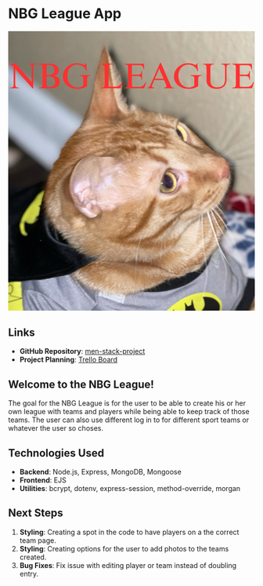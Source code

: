 # NBG League App
![NBG Logo](/public/images/cat.png)

## Links
- **GitHub Repository**: [men-stack-project](https://github.com/JustMe2-wq/men-stack-project.git)
- **Project Planning**: [Trello Board](https://trello.com/b/XzjGHx9m/men-stack-project)

## Welcome to the NBG League!
The goal for the NBG League is for the user to be able to create his or her own league with teams and players while being able to keep track of those teams. The user can also use different log in to for different sport teams or whatever the user so choses.</h3>

## Technologies Used
- **Backend**: Node.js, Express, MongoDB, Mongoose
- **Frontend**: EJS
- **Utilities**: bcrypt, dotenv, express-session, method-override, morgan

## Next Steps
1. **Styling**: Creating a spot in the code to have players on a the correct team page.
2. **Styling**: Creating options for the user to add photos to the teams created.
3. **Bug Fixes**: Fix issue with editing player or team instead of doubling entry.